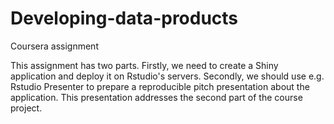 # Developing-data-products
Coursera assignment

This assignment has two parts. Firstly, we need to create a Shiny application and deploy it on Rstudio's servers.
Secondly, we should use e.g. Rstudio Presenter to prepare a reproducible pitch presentation about the application.
This presentation addresses the second part of the course project.
